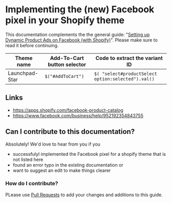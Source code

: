 # Implementing the (new) Facebook pixel in your Shopify theme

This documentation complements the the general guide: "[Setting up Dynamic Product Ads on Facebook (with Shopify)](http://shopify.flexify.net/facebook-dynamic-product-ads-shopify/)". Please make sure to read it before continuing.


Theme name       | Add-To-Cart button selector | Code to extract the variant ID
---------------- | ----------------------------|--------------------------------
Launchpad-Star   | ``$("#AddToCart")``         | ``$( "select#productSelect option:selected").val()``

## Links
* https://apps.shopify.com/facebook-product-catalog
* https://www.facebook.com/business/help/952192354843755

## Can I contribute to this documentation?

Absolutely! We'd love to hear from you if you
* successfulyl implemented the Facebook pixel for a shopify theme that is not listed here
* found an error typo in the existing documentation or
* want to suggest an edit to make things clearer

### How do I contribute?
PLease use [Pull Requests](https://help.github.com/articles/using-pull-requests/) to add your changes and additions to this guide.
